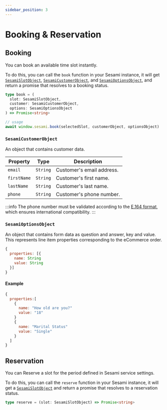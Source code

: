 ```yaml
---
sidebar_position: 3
---
```


# Booking & Reservation

## Booking

You can book an available time slot instantly.

To do this, you can call the `book` function in your Sesami instance, it will get [`SesamiSlotObject`](/docs/sesami-sdk/rendering-a-calendar/#sesamislotobject), [`SesamiCustomerObject`](#sesamicustomerobject), and [`SesamiOptionsObject`](#sesamioptionsobject), and return a promise that resolves to a booking status.

```ts
type book = (
  slot: SesamiSlotObject,
  customer: SesamiCustomerObject,
  options: SesamiOptionsObject
) => Promise<string>

// usage
await window.sesami.book(selectedSlot, customerObject, optionsObject)
```

### `SesamiCustomerObject`

An object that contains customer data.

| Property    | Type     | Description               |
| ----------- | -------- | ------------------------- |
| `email`     | `String` | Customer's email address. |
| `firstName` | `String` | Customer's first name.    |
| `lastName`  | `String` | Customer's last name.     |
| `phone`     | `String` | Customer's phone number.  |

:::info
The phone number must be validated according to the [E.164 format](https://en.m.wikipedia.org/wiki/E.164), which ensures international compatibility.
:::

### `SesamiOptionsObject`

An object that contains form data as question and answer, key and value. This represents line item properties corresponding to the eCommerce order.

```js
{
  properties: [{
    name: String
    value: String
  }]
}
```

#### Example

```js
{
  properties:[
    {
      name: "How old are you?"
      value: "18"
    }
    {
      name: "Marital Status"
      value: "Single"
    }
  ]
}
```

## Reservation

You can Reserve a slot for the period defined in Sesami service settings.

To do this, you can call the `reserve` function in your Sesami instance, it will get a [`SesamiSlotObject`](/docs/sesami-sdk/rendering-a-calendar/#sesamislotobject) and return a promise that resolves to a reservation status.

```ts
type reserve = (slot: SesamiSlotObject) => Promise<string>
```
